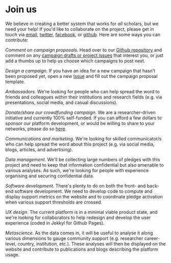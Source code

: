 # Join us

We believe in creating a better system that works for *all* scholars, but we need your help! If you'd like to collaborate on the project, please get in touch via [email](mailto:info@freeourknowledge.org), [twitter](https://twitter.com/projectFOK), [facebook](https://www.facebook.com/projectFOK/), or [github](https://github.com/FreeOurKnowledge/community). Here are some ways you can contribute:

*Comment on campaign proposals*. Head over to our [Github repository](https://github.com/FreeOurKnowledge/community) and comment on any [campaign drafts or project issues](https://github.com/FreeOurKnowledge/community/issues) that interest you, or just add a thumbs up to help us choose which campaigns to post next. 

*Design a campaign.* If you have an idea for a new campaign that hasn't been proposed yet, open a new [Issue](https://github.com/FreeOurKnowledge/community/issues/new/choose) and fill out the campaign proposal template.

*Ambassadors*. We're looking for people who can help spread the word to friends and colleagues within their institutions and research fields (e.g. via presentations, social media, and casual discussions).

*Donate/share our crowdfunding campaign*. We are a researcher-driven initiative and currently 100% self-funded. If you can afford a few dollars to sponsor our platform development, or would be willing to share to your networks, please do so [here](https://www.gofundme.com/f/rpjkz-test). 

*Communications and marketing*. We're looking for skilled communicator/s who can help spread the word about this project (e.g. via social media, blogs, articles, and advertising).

*Data management*. We'll be collecting large numbers of pledges with this project and need to keep that information confidential but also amenable to various analyses. As such, we're looking for people with experience organising and securing confidential data.

*Software development*. There's plenty to do on both the front- and back-end software development. We need to develop code to compute and display support metrics on the website and to coordinate pledge activation when various support thresholds are crossed.

*UX design*. The current platform is in a minimal viable product state, and we're looking for collaborators to help redesign and develop the user experience (coded in Jekkyl for Github Pages). 

*Metascience*. As the data comes in, it will be useful to analyse it along various dimensions to gauge community support (e.g. researcher career-level, country, institution, etc.). These analyses will then be displayed on the website and contribute to publications and blogs describing the platform usage.
